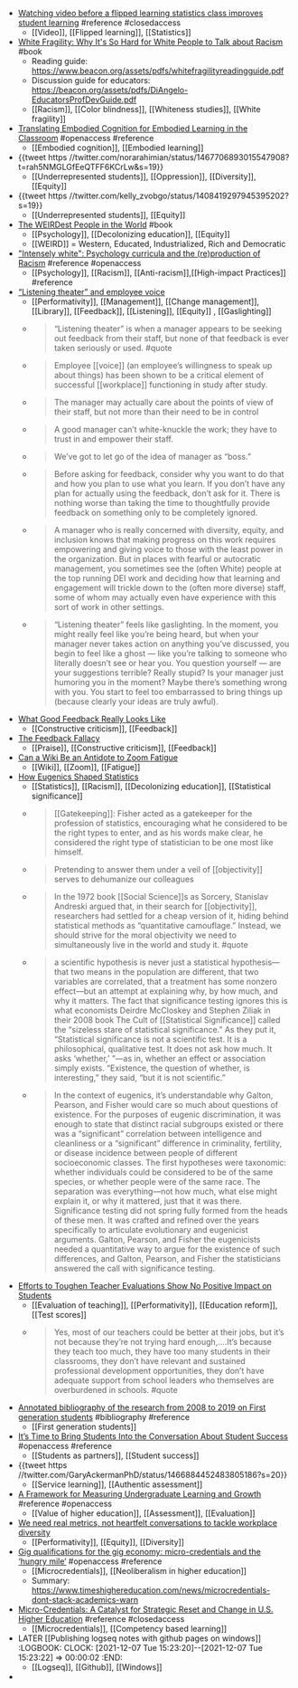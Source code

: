- [Watching video before a flipped learning statistics class improves student learning](https://www.sciencedirect.com/science/article/abs/pii/S0360131521002761?dgcid=raven_sd_aip_email) #reference #closedaccess
	- [[Video]], [[Flipped learning]], [[Statistics]]
- [White Fragility: Why It's So Hard for White People to Talk about Racism](https://en.wikipedia.org/wiki/White_Fragility) #book
	- Reading guide: https://www.beacon.org/assets/pdfs/whitefragilityreadingguide.pdf
	- Discussion guide for educators: https://beacon.org/assets/pdfs/DiAngelo-EducatorsProfDevGuide.pdf
	- [[Racism]], [[Color blindness]], [[Whiteness studies]], [[White fragility]]
- [Translating Embodied Cognition for Embodied Learning in the Classroom](https://www.frontiersin.org/articles/10.3389/feduc.2021.712626/full) #openaccess #reference
	- [[Embodied cognition]], [[Embodied learning]]
- {{tweet https //twitter.com/norarahimian/status/1467706893015547908?t=rah5NMGLGfEeQTFF6KCrLw&s=19}}
	- [[Underrepresented students]], [[Oppression]], [[Diversity]], [[Equity]]
- {{tweet https //twitter.com/kelly_zvobgo/status/1408419297945395202?s=19}}
	- [[Underrepresented students]], [[Equity]]
- [The WEIRDest People in the World](https://en.wikipedia.org/wiki/The_WEIRDest_People_in_the_World) #book
	- [[Psychology]], [[Decolonizing education]], [[Equity]]
	- [[WEIRD]] = Western, Educated, Industrialized, Rich and Democratic
- ["Intensely white": Psychology curricula and the (re)production of Racism](https://www.researchgate.net/publication/355187277_Intensely_white_Psychology_curricula_and_the_reproduction_of_racism) #reference #openaccess
	- [[Psychology]], [[Racism]], [[Anti-racism]],[[High-impact Practices]] #reference
- [“Listening theater” and employee voice](https://meredith.wolfwater.com/wordpress/2021/12/05/listening-theater-and-employee-voice/)
	- [[Performativity]], [[Management]], [[Change management]], [[Library]], [[Feedback]], [[Listening]], [[Equity]] , [[Gaslighting]]
	- >“Listening theater” is when a manager appears to be seeking out feedback from their staff, but none of that feedback is ever taken seriously or used. #quote
	- >Employee [[voice]] (an employee’s willingness to speak up about things) has been shown to be a critical element of successful [[workplace]] functioning in study after study.
	- >The manager may actually care about the points of view of their staff, but not more than their need to be in control
	- >A good manager can’t white-knuckle the work; they have to trust in and empower their staff.
	- >We’ve got to let go of the idea of manager as “boss.”
	- >Before asking for feedback, consider why you want to do that and how you plan to use what you learn. If you don’t have any plan for actually using the feedback, don’t ask for it. There is nothing worse than taking the time to thoughtfully provide feedback on something only to be completely ignored.
	- >A manager who is really concerned with diversity, equity, and inclusion knows that making progress on this work requires empowering and giving voice to those with the least power in the organization. But in places with fearful or autocratic management, you sometimes see the (often White) people at the top running DEI work and deciding how that learning and engagement will trickle down to the (often more diverse) staff, some of whom may actually even have experience with this sort of work in other settings.
	- >“Listening theater” feels like gaslighting. In the moment, you might really feel like you’re being heard, but when your manager never takes action on anything you’ve discussed, you begin to feel like a ghost — like you’re talking to someone who literally doesn’t see or hear you. You question yourself — are your suggestions terrible? Really stupid? Is your manager just humoring you in the moment? Maybe there’s something wrong with you. You start to feel too embarrassed to bring things up (because clearly your ideas are truly awful).
- [What Good Feedback Really Looks Like](https://hbr.org/2019/05/what-good-feedback-really-looks-like)
	- [[Constructive criticism]], [[Feedback]]
- [The Feedback Fallacy](https://hbr.org/2019/03/the-feedback-fallacy?autocomplete=true)
	- [[Praise]], [[Constructive criticism]], [[Feedback]]
- [Can a Wiki Be an Antidote to Zoom Fatigue](https://www.td.org/atd-blog/can-a-wiki-be-an-antidote-to-zoom-fatigue)
	- [[Wiki]], [[Zoom]], [[Fatigue]]
- [How Eugenics Shaped Statistics](https://nautil.us/issue/92/frontiers/how-eugenics-shaped-statistics)
	- [[Statistics]], [[Racism]], [[Decolonizing education]], [[Statistical significance]]
	- >[[Gatekeeping]]: Fisher acted as a gatekeeper for the profession of statistics, encouraging what he considered to be the right types to enter, and as his words make clear, he considered the right type of statistician to be one most like himself.
	- >Pretending to answer them under a veil of [[objectivity]] serves to dehumanize our colleagues
	- >In the 1972 book [[Social Science]]s as Sorcery, Stanislav Andreski argued that, in their search for [[objectivity]], researchers had settled for a cheap version of it, hiding behind statistical methods as “quantitative camouflage.” Instead, we should strive for the moral objectivity we need to simultaneously live in the world and study it. #quote
	- >a scientific hypothesis is never just a statistical hypothesis—that two means in the population are different, that two variables are correlated, that a treatment has some nonzero effect—but an attempt at explaining why, by how much, and why it matters. The fact that significance testing ignores this is what economists Deirdre McCloskey and Stephen Ziliak in their 2008 book The Cult of [[Statistical Significance]] called the “sizeless stare of statistical significance.” As they put it, “Statistical significance is not a scientific test. It is a philosophical, qualitative test. It does not ask how much. It asks ‘whether,’ ”—as in, whether an effect or association simply exists. “Existence, the question of whether, is interesting,” they said, “but it is not scientific.”
	- >In the context of eugenics, it’s understandable why Galton, Pearson, and Fisher would care so much about questions of existence. For the purposes of eugenic discrimination, it was enough to state that distinct racial subgroups existed or there was a “significant” correlation between intelligence and cleanliness or a “significant” difference in criminality, fertility, or disease incidence between people of different socioeconomic classes. The first hypotheses were taxonomic: whether individuals could be considered to be of the same species, or whether people were of the same race. The separation was everything—not how much, what else might explain it, or why it mattered, just that it was there. Significance testing did not spring fully formed from the heads of these men. It was crafted and refined over the years specifically to articulate evolutionary and eugenicist arguments. Galton, Pearson, and Fisher the eugenicists needed a quantitative way to argue for the existence of such differences, and Galton, Pearson, and Fisher the statisticians answered the call with significance testing.
- [Efforts to Toughen Teacher Evaluations Show No Positive Impact on Students](https://www.edweek.org/teaching-learning/efforts-to-toughen-teacher-evaluations-show-no-positive-impact-on-students/2021/11)
	- [[Evaluation of teaching]], [[Performativity]], [[Education reform]], [[Test scores]]
	- >Yes, most of our teachers could be better at their jobs, but it’s not because they’re not trying hard enough,....It’s because they teach too much, they have too many students in their classrooms, they don’t have relevant and sustained professional development opportunities, they don’t have adequate support from school leaders who themselves are overburdened in schools. #quote
- [Annotated bibliography of the research from 2008 to 2019 on First generation students](https://firstgen.naspa.org/journal-and-research/an-annotated-bibliography-on-first-generation-college-students-research-from-2008-2019) #bibliography #reference
	- [[First generation students]]
- [It’s Time to Bring Students Into the Conversation About Student Success](https://www.tandfonline.com/doi/full/10.1080/00091383.2021.1987786) #openaccess #reference
	- [[Students as partners]], [[Student success]]
- {{tweet https //twitter.com/GaryAckermanPhD/status/1466884452483805186?s=20}}
	- [[Service learning]], [[Authentic assessment]]
- [A Framework for Measuring Undergraduate Learning and Growth](https://www.tandfonline.com/doi/full/10.1080/00091383.2021.1987810) #reference #openaccess
	- [[Value of higher education]], [[Assessment]], [[Evaluation]]
- [We need real metrics, not heartfelt conversations to tackle workplace diversity](https://fortune.com/2021/12/07/metrics-diversity-inclusion-workplace-careers-joan-williams/)
	- [[Performativity]], [[Equity]], [[Diversity]]
- [Gig qualifications for the gig economy: micro-credentials and the ‘hungry mile’](https://link.springer.com/article/10.1007/s10734-021-00742-3) #openaccess #reference
	- [[Microcredentials]], [[Neoliberalism in higher education]]
	- Summary: https://www.timeshighereducation.com/news/microcredentials-dont-stack-academics-warn
- [Micro-Credentials: A Catalyst for Strategic Reset and Change in U.S. Higher Education](https://www.tandfonline.com/doi/abs/10.1080/08923647.2021.1997537) #reference #closedaccess
	- [[Microcredentials]], [[Competency based learning]]
- LATER [[Publishing logseq notes with github pages on windows]]
  :LOGBOOK:
  CLOCK: [2021-12-07 Tue 15:23:20]--[2021-12-07 Tue 15:23:22] =>  00:00:02
  :END:
	- [[Logseq]], [[Github]], [[Windows]]
-